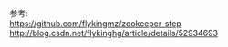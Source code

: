 参考:  
https://github.com/flykingmz/zookeeper-step  
http://blog.csdn.net/flykinghg/article/details/52934693
